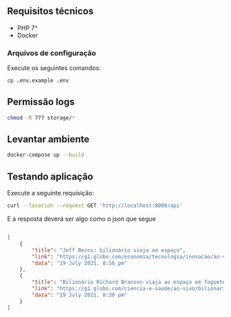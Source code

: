 ## Requisitos técnicos

* PHP 7^
* Docker


### Arquivos de configuração

Execute os seguintes comandos:

```bash
cp .env.example .env
```

## Permissão logs

```bash
chmod -R 777 storage/*
```

## Levantar ambiente 

```bash
docker-compose up --build
```

## Testando aplicação

Execute a seguinte requisição:

```bash
curl --location --request GET 'http://localhost:8000/api'
```

E a resposta deverá ser algo como o json que segue

```json

[
    {
        "title": "Jeff Bezos: bilionário viaja ao espaço",
        "link": "https://g1.globo.com/economia/tecnologia/inovacao/ao-vivo/jeff-bezos-bilionario-viaja-ao-espaco.ghtml",
        "data": "19 July 2021, 8:56 pm"
    },
    {
        "title": "Bilionário Richard Branson viaja ao espaço em foguete da Virgin Galactic",
        "link": "https://g1.globo.com/ciencia-e-saude/ao-vivo/bilionario-richard-branson-viaja-ao-espaco-em-foguete-da-virgin-galactic.ghtml",
        "data": "19 July 2021, 8:38 pm"
    }
]
```
